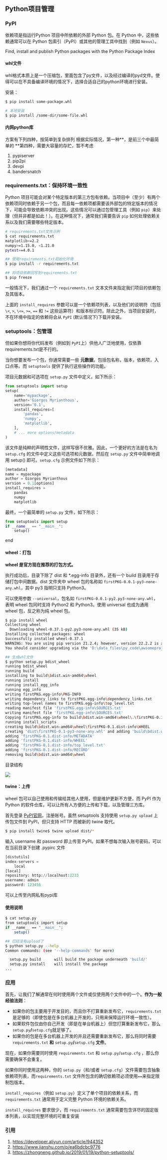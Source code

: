 ## Python项目管理

### PyPI

依赖项是指运行Python 项目中所依赖的外部 Python 包。在 Python 中，这些依赖通常可以在 Python 包索引（PyPI）或其他的管理工具中找到（例如 `Nexus`）。

Find, install and publish Python packages with the Python Package Index

#### whl文件

whl格式本质上是一个压缩包，里面包含了py文件，以及经过编译的pyd文件。使得可以在不具备编译环境的情况下，选择合适自己的python环境进行安装。

安装：
```bash
$ pip install some-package.whl

# 本地安装
$ pip install /some-dir/some-file.whl
```



#### 内网python库

方案有下列四种，按简单到复杂排列
 根据实际情况，第一种**，是前三个中最简单的
 **第四种，需要大容量的存贮，暂不考虑

1. pypiserver
2. pip2pi
3. devpi
4. bandersnatch



### requirements.txt：保持环境一致性

Python 项目可能会对某个特定版本的第三方包有依赖。当项目中（至少）有两个依赖项同时依赖于另一个包，而且每一依赖项都需要该外部包的特定版本的情况下，可能会导致依赖冲突的出现。这些情况可以通过包管理工具（例如 `pip`）来处理（但并非都是如此！）。在这种情况下，通常我们需要告诉 `pip` 如何处理依赖关系以及我们需要哪些特定版本。

```bash
# requirements.txt文件示例
$ cat requirements.txt
matplotlib>=2.2
numpy>=1.15.0, <1.21.0
pytest==4.0.1

## 使用requirements.txt初始化环境
$ pip install -r requirements.txt

## 将项目依赖回写到requirements.txt
$ pip freeze
```

一般情况下，我们通过一个 `requirements.txt` 文本文件来指定我们项目的依赖包及其版本。

上面的 `install_requires` 参数可以是一个依赖项列表，以及他们的说明符（包括 `\<`, `>`, `\<=`, `>=`, `==` 和 `!=` 这些运算符）和版本标识符。除此之外，当项目安装时，不在环境中指定的依赖将会从  `PyPI` (默认情况下)下载并安装。

### setuptools：包管理

但如果你想将你代码发布（例如到 `PyPI`上）供他人广泛地使用，仅依靠requirements.txt是不行的。

当你想要发布一个包，你通常需要一些 **元数据**，包括包名称，版本，依赖项，入口点等。而 `setuptools` 提供了执行这些操作的功能。

项目元数据和可选项在 `setup.py` 文件中定义，如下所示：

```python
from setuptools import setup
setup(     
    name='mypackage',
    author='Giorgos Myrianthous',     
    version='0.1',     
    install_requires=[         
        'pandas',         
        'numpy',
        'matplotlib',
    ],
    # ... more options/metadata
)
```

该文件是纯粹的声明性文件，这样写很不优雅。因此，一个更好的方法是在名为 `setup.cfg` 的文件中定义这些可选项和元数据，然后在 `setup.py` 文件中简单地调用 setup() 即可。`setup.cfg` 示例文件如下所示：

```python
[metadata]
name = mypackage
author = Giorgos Myrianthous
version = 0.1[options]
install_requires =
    pandas
    numpy
    matplotlib
```

最终，一个最简单的 `setup.py` 文件，如下所示：

```python
from setuptools import setup
if __name__ == "__main__":
    setup()
```

end

#### wheel：打包

**wheel 是官方现在推荐的打包方式。**

执行成功后，目录下除了 dist 和 *.egg-info 目录外，还有一个 build 目录用于存储打包中间数据。dist 文件夹中 wheel 包的名称如 `firstPKG-0.0.1-py3-none-any.whl`，其中 py3 指明只支持 Python3。

可以使用参数 `--universal`，包名如 `firstPKG-0.0.1-py2.py3-none-any.whl`，表明 wheel 包同时支持 Python2 和 Python3。使用 universal 也成为通用 wheel 包，反之称为纯 wheel 包。

```bash
$ pip install wheel
Collecting wheel
  Downloading wheel-0.37.1-py2.py3-none-any.whl (35 kB)
Installing collected packages: wheel
Successfully installed wheel-0.37.1
WARNING: You are using pip version 21.2.4; however, version 22.2.2 is available.
You should consider upgrading via the 'D:\data_files\py_code\awsomeproject\venv\Scripts\python.exe -m pip install --upgrade pip' command.

## 生成whl文件
$ python setup.py bdist_wheel
running bdist_wheel
running build
installing to build\bdist.win-amd64\wheel
running install
running install_egg_info
running egg_info
writing firstPKG.egg-info\PKG-INFO
writing dependency_links to firstPKG.egg-info\dependency_links.txt
writing top-level names to firstPKG.egg-info\top_level.txt
reading manifest file 'firstPKG.egg-info\SOURCES.txt'
writing manifest file 'firstPKG.egg-info\SOURCES.txt'
Copying firstPKG.egg-info to build\bdist.win-amd64\wheel\.\firstPKG-0.1-py3.10.egg-info
running install_scripts
creating build\bdist.win-amd64\wheel\firstPKG-0.1.dist-info\WHEEL
creating 'dist\firstPKG-0.1-py3-none-any.whl' and adding 'build\bdist.win-amd64\wheel' to it
adding 'firstPKG-0.1.dist-info/METADATA'
adding 'firstPKG-0.1.dist-info/WHEEL'
adding 'firstPKG-0.1.dist-info/top_level.txt'
adding 'firstPKG-0.1.dist-info/RECORD'
removing build\bdist.win-amd64\wheel

```

目录结构

![](https://image-1300760561.cos.ap-beijing.myqcloud.com/bgyq-blog/python-setuptool.png)

#### twine：上传

wheel 包可以自己使用和传输给其他人使用，但是维护更新不方便，而 PyPI 作为 Python 的软件仓库，可以让所有人方便的上传和下载，以及管理三方库。

首先登录 [PyPI官网](https://pypi.org/)，注册账号。虽然 setuptools 支持使用 `setup.py upload` 上传包文件到 PyPI，但只支持 HTTP 而被新的 twine 取代。

```bash
$ pip install twine$ twine upload dist/*
```

输入 username 和 password 即上传至 PyPI。如果不想每次输入账号密码，可以在当前目录下创建 .pypirc 文件

```python
[distutils]
index-servers =
    local
[local]
repository: http://localhost:2233
username: admin
password: 123456
```

可以上传至内网私有pypi库

#### 使用说明

```bash
$ cat setup.py
from setuptools import setup
if __name__ == "__main__":
    setup()

## 已经没有upload了
$ python setup.py --help
Common commands: (see '--help-commands' for more)

  setup.py build      will build the package underneath 'build/'
  setup.py install    will install the package
...

```



### 应用

首先，让我们了解通常在何时使用两个文件或仅使用两个文件中的一个。**作为一般经验法则**：

- 如果你的包主要用于开发目的，而且你不打算重新发布它，`requirements.txt` 是足够的（即使包是在多台机器上开发的，只用来保障运行环境一致性）。
- 如果软件包仅由你自己开发（即是在单台机器上）但您打算重新发布它，那么 `setup.py`**/**`setup.cfg`就足够了。
- 如果你的包是在多台机器上开发的并且还需要重新发布它，那么将同时需要 `requirements.txt` **和** `setup.py`**/**`setup.cfg` **文件**。

现在，如果你需要同时使用 `requirements.txt` 和 `setup.py`/`setup.cfg` ，那么你需要确保不会重复。

如果你同时使用这两种，你的 `setup.py`（和/或者 `setup.cfg`）文件需要包含抽象依赖项列表，而`requirements.txt` 文件所包含的确切依赖项必须使用`==`来指定限制包版本。

`install_requires`（例如 `setup.py`）定义了单个项目的依赖关系，而 `requirements.txt` 通常用于定义完整 Python 环境的依赖关系。

`install_requires` 要求很少，而 `requirements.txt` 通常需要包含详尽的固定版本列表，以实现完整环境的可重复安装

### 引用

1. https://developer.aliyun.com/article/944352
2. https://www.jianshu.com/p/ea6bdcbc9776
3. https://zhongneng.github.io/2019/01/19/python-setuptools/